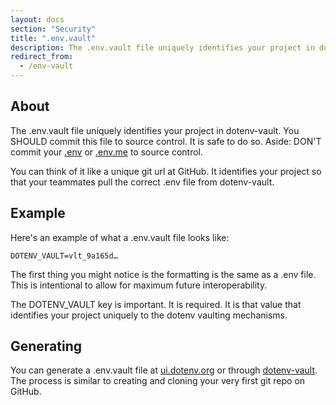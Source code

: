 ```yaml
---
layout: docs
section: "Security"
title: ".env.vault"
description: The .env.vault file uniquely identifies your project in dotenv-vault. You can think of it like a unique git url at GitHub. It identifies your project so that your teammates pull the correct .env file from dotenv-vault.
redirect_from:
  - /env-vault
---
```


## About

The .env.vault file uniquely identifies your project in dotenv-vault. You SHOULD commit this file to source control. It is safe to do so. Aside: DON'T commit your [.env](/docs/security/env) or [.env.me](/docs/security/env-me) to source control.

You can think of it like a unique git url at GitHub. It identifies your project so that your teammates pull the correct .env file from dotenv-vault.

## Example

Here's an example of what a .env.vault file looks like:

```
DOTENV_VAULT=vlt_9a165d…
```

The first thing you might notice is the formatting is the same as a .env file. This is intentional to allow for maximum future interoperability.

The DOTENV_VAULT key is important. It is required. It is that value that identifies your project uniquely to the dotenv vaulting mechanisms.

## Generating

You can generate a .env.vault file at [ui.dotenv.org](https://ui.dotenv.org/ui1/project/new) or through [dotenv-vault](https://github.com/dotenv-org/dotenv-vault). The process is similar to creating and cloning your very first git repo on GitHub.
